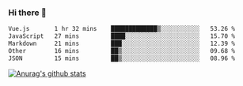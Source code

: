 ### Hi there 👋



<!--
**webB1an/webB1an** is a ✨ _special_ ✨ repository because its `README.md` (this file) appears on your GitHub profile.

Here are some ideas to get you started:

- 🔭 I’m currently working on ...
- 🌱 I’m currently learning ...
- 👯 I’m looking to collaborate on ...
- 🤔 I’m looking for help with ...
- 💬 Ask me about ...
- 📫 How to reach me: ...
- 😄 Pronouns: ...
- ⚡ Fun fact: ...
-->

<!--START_SECTION:waka-->

```txt
Vue.js       1 hr 32 mins    █████████████▒░░░░░░░░░░░   53.26 %
JavaScript   27 mins         ████░░░░░░░░░░░░░░░░░░░░░   15.70 %
Markdown     21 mins         ███░░░░░░░░░░░░░░░░░░░░░░   12.39 %
Other        16 mins         ██▒░░░░░░░░░░░░░░░░░░░░░░   09.68 %
JSON         15 mins         ██▒░░░░░░░░░░░░░░░░░░░░░░   08.96 %
```

<!--END_SECTION:waka-->


[![Anurag's github stats](https://github-readme-stats.vercel.app/api?username=webB1an&show_icons=true&theme=radical)](https://github.com/anuraghazra/github-readme-stats)

